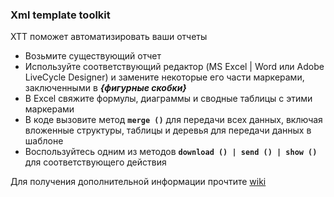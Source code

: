 ### Xml template toolkit

XTT поможет автоматизировать ваши отчеты

* Возьмите существующий отчет
* Используйте соответствующий редактор (MS Excel | Word или Adobe LiveCycle Designer) и замените некоторые его части маркерами, заключенными в _**{фигурные скобки}**_
* В Excel cвяжите формулы, диаграммы и сводные таблицы с этими маркерами
* В коде вызовите метод **`merge ()`** для передачи всех данных, включая вложенные структуры, таблицы и деревья для передачи данных в шаблоне
* Воспользуйтесь одним из методов **`download () | send () | show ()`** для соответствующего действия

Для получения дополнительной информации прочтите [wiki](https://github.com/bizhuka/xtt/wiki)
